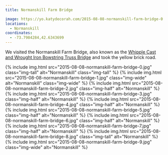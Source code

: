 ```yaml
---
title: Normanskill Farm Bridge

image: https://yo.katydecorah.com/2015-08-08-normanskill-farm-bridge-0.jpg
locations:
  - Normanskill
coordinates:
  - -73.7984284,42.6343699
---
```


We visited the Normanskill Farm Bridge, also known as the [Whipple Cast and Wrought Iron Bowstring Truss Bridge](https://en.wikipedia.org/wiki/Whipple_Cast_and_Wrought_Iron_Bowstring_Truss_Bridge) and took the yellow brick road.

<div class="photos">
{% include img.html src="2015-08-08-normanskill-farm-bridge-0.jpg" class="img-tall" alt="Normanskill" class="img-tall" %}
{% include img.html src="2015-08-08-normanskill-farm-bridge-1.jpg" class="img-wide" alt="Normanskill" class="img-wide" %}
{% include img.html src="2015-08-08-normanskill-farm-bridge-2.jpg" class="img-half" alt="Normanskill" %}
{% include img.html src="2015-08-08-normanskill-farm-bridge-3.jpg" class="img-half" alt="Normanskill" %}
{% include img.html src="2015-08-08-normanskill-farm-bridge-4.jpg" class="img-half" alt="Normanskill" %}
{% include img.html src="2015-08-08-normanskill-farm-bridge-5.jpg" class="img-half" alt="Normanskill" %}
{% include img.html src="2015-08-08-normanskill-farm-bridge-6.jpg" class="img-half" alt="Normanskill" %}
{% include img.html src="2015-08-08-normanskill-farm-bridge-7.jpg" class="img-half" alt="Normanskill" %}
{% include img.html src="2015-08-08-normanskill-farm-bridge-8.jpg" class="img-tall" alt="Normanskill" %}
{% include img.html src="2015-08-08-normanskill-farm-bridge-9.jpg" class="img-wide" alt="Normanskill" %}
</div>
